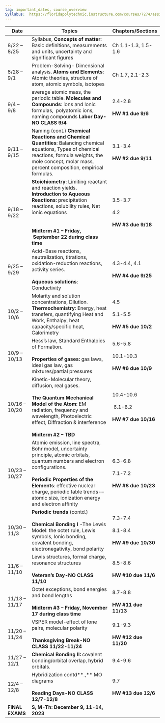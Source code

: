 ```yaml
---
tag: important_dates, course_overview
Syllabus:  https://floridapolytechnic.instructure.com/courses/7274/assignments/syllabus
---
```


|  Date |  Topics | Chapters/Sections   |
|---|---|---|
|8/22 – 8/25|Syllabus, **Concepts of matter**: Basic definitions, measurements and units, uncertainty and significant figures|Ch 1.1-1.3, 1.5-1.6|
|8/28 – 9/1|Problem-Solving- Dimensional analysis. **Atoms and Elements**: Atomic theories, structure of atom, atomic symbols, isotopes|Ch 1.7, 2.1-2.3|
|9/4 – 9/8|average atomic mass, the periodic table. **Molecules and Compounds**: ions and Ionic formulas,  polyatomic ions, naming compounds **Labor Day-NO CLASS 9/4**|2.4-2.8<br><br>**HW #1 due 9/6**|
|9/11 – 9/15|Naming (cont.) **Chemical Reactions and Chemical Quantities**: Balancing chemical equations, Types of chemical reactions, formula weights, the mole concept, molar mass, percent composition, empirical formulas.|3.1-3.4<br><br>**HW #2 due 9/11**|
|9/18 – 9/22|**Stoichiometry**: Limiting reactant and reaction yields. **Introduction to Aqueous Reactions:** precipitation reactions, solubility rules, Net ionic equations  <br>  <br><br>**Midterm #1 – Friday,  September 22 during class time**|3.5-3.7<br><br>4.2<br><br>**HW #3 due 9/18**|
|9/25 – 9/29|Acid-Base reactions, neutralization, titrations, oxidation-reduction reactions, activity series.<br><br>**Aqueous solutions**: Conductivity|4.3-4.4, 4.1<br><br>**HW #4 due 9/25**|
|10/2 – 10/6|Molarity and solution concentrations, Dilution. **Thermochemistry**: Energy, heat transfers, quantifying Heat and Work, Enthalpy, heat capacity/specific heat, Calorimetry|4.5<br><br>5.1-5.5<br><br>**HW #5 due 10/2**|
|10/9 – 10/13|Hess’s law, Standard Enthalpies of Formation.<br><br>**Properties of gases:** gas laws, ideal gas law, gas mixtures/partial pressures|5.6-5.8<br><br>10.1-10.3<br><br>**HW #6 due 10/9**|
|10/16 – 10/20|Kinetic-Molecular theory, diffusion, real gases.<br><br>**The Quantum Mechanical Model of the Atom:** EM radiation, frequency and wavelength, Photoelectric effect, Diffraction & interference<br><br>**Midterm #2 – TBD**|10.4-10.6<br><br> 6.1-6.2<br><br>**HW #7 due 10/16**|
|10/23 – 10/27|Atomic emission, line spectra, Bohr model, uncertainty principle, atomic orbitals, quantum numbers and electron configurations.<br><br>**Periodic Properties of the Elements**: effective nuclear charge, periodic table trends-– atomic size, ionization energy and electron affinity|6.3-6.8<br><br>7.1-7.2<br><br>**HW #8 due 10/23**|
|10/30 – 11/3|**Periodic trends** (contd.)<br><br>**Chemical Bonding I** -The Lewis Model: the octet rule, Lewis symbols, Ionic bonding, covalent bonding, electronegativity, bond polarity|7.3-7.4<br><br>8.1-8.4<br><br>**HW #9 due 10/30**|
|11/6 – 11/10|Lewis structures, formal charge, resonance structures<br><br>**Veteran’s Day-NO CLASS 11/10**|8.5-8.6<br><br>**HW #10 due 11/6**|
|11/13 – 11/17|Octet exceptions, bond energies and bond lengths<br><br>**Midterm #3 – Friday, November 17 during class time**|8.7-8.8<br><br>**HW #11 due 11/13**|
|11/20 – 11/24|VSPER model-effect of lone pairs, molecular polarity<br><br>**Thanksgiving Break-NO CLASS 11/22-11/24**|9.1-9.3<br><br>**HW #12 due 11/20**|
|11/27 – 12/1|**Chemical Bonding II:** covalent bonding/orbital overlap, hybrid orbitals.|9.4-9.6|
|12/4 – 12/8|Hybridization contd**.,** MO diagrams<br><br>**Reading Days-NO CLASS 12/7-12/8**|9.7<br><br>**HW #13 due 12/6**|
|**FINAL EXAMS**|**S, M-Th: December 9, 11-14, 2023**||



